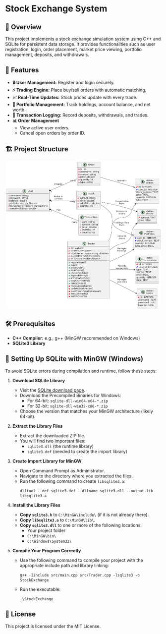 # Stock Exchange System

## 🌟 Overview
This project implements a stock exchange simulation system using C++ and SQLite for persistent data storage. It provides functionalities such as user registration, login, order placement, market price viewing, portfolio management, deposits, and withdrawals.

## 🚀 Features
- **🔒 User Management:** Register and login securely.
- **⚡ Trading Engine:** Place buy/sell orders with automatic matching.
- **📈 Real-Time Updates:** Stock prices update with every trade.
- **💼 Portfolio Management:** Track holdings, account balance, and net worth.
- **📱 Transaction Logging:** Record deposits, withdrawals, and trades.
- **📊 Order Management**  
  - View active user orders.  
  - Cancel open orders by order ID.

## 🏗 Project Structure
![System Design](include/systemDesign.png) 

## 🛠 Prerequisites
- **C++ Compiler:** e.g., g++ (MinGW recommended on Windows)
- **SQLite3 Library**

## 🔧 Setting Up SQLite with MinGW (Windows)

To avoid SQLite errors during compilation and runtime, follow these steps:

1. **Download SQLite Library**

   - Visit the [SQLite download page](https://www.sqlite.org/download.html).
   - Download the Precompiled Binaries for Windows:
     - For 64-bit: `sqlite-dll-win64-x64-*.zip`
     - For 32-bit: `sqlite-dll-win32-x86-*.zip`
   - Choose the version that matches your MinGW architecture (likely 64-bit).

2. **Extract the Library Files**

   - Extract the downloaded ZIP file.
   - You will find two important files:
     - `sqlite3.dll` (the runtime library)
     - `sqlite3.def` (needed to create the import library)

3. **Create Import Library for MinGW**

   - Open Command Prompt as Administrator.
   - Navigate to the directory where you extracted the files.
   - Run the following command to create `libsqlite3.a`:
     ```
     dlltool --def sqlite3.def --dllname sqlite3.dll --output-lib libsqlite3.a
     ```

4. **Install the Library Files**

   - **Copy `sqlite3.h`** to `C:\MinGW\include\` (if it is not already there).
   - **Copy `libsqlite3.a`** to `C:\MinGW\lib\`.
   - **Copy `sqlite3.dll`** to one or more of the following locations:
     - Your project folder
     - `C:\MinGW\bin\`
     - `C:\Windows\System32\`

5. **Compile Your Program Correctly**

   - Use the following command to compile your project with the appropriate include path and library linking:
     ```
     g++ -Iinclude src/main.cpp src/Trader.cpp -lsqlite3 -o StockExchange
     ```
   - Run the executable:
     ```
     .\StockExchange
     ```

## 📜 License
This project is licensed under the MIT License.
